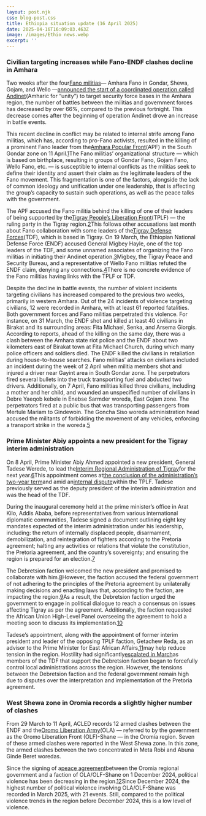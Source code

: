 ```yaml
---
layout: post.njk
css: blog-post.css
title: Ethiopia situation update (16 April 2025)
date: 2025-04-16T16:09:03.463Z
image: /images/Ethio news.webp
excerpt: ''
---
```

<!--StartFragment-->

### **Civilian targeting increases while Fano-ENDF clashes decline in Amhara**

Two weeks after the four[Fano militias](https://epo.acleddata.com/actor-profiles/#1622661145930-ef6e1f53-957f)— Amhara Fano in Gondar, Shewa, Gojam, and Wello —[announced the start of a coordinated operation called Andinet](https://epo.acleddata.com/2025/04/02/ethiopia-situation-update-2-april-2025/#keytrends1)(Amharic for “unity”) to target security force bases in the Amhara region, the number of battles between the militias and government forces has decreased by over 66%, compared to the previous fortnight. This decrease comes after the beginning of operation Andinet drove an increase in battle events.

This recent decline in conflict may be related to internal strife among Fano militias, which has, according to pro-Fano activists, resulted in the killing of a prominent Fano leader from the[Amhara Popular Front](https://epo.acleddata.com/actor-profiles/#1722529435316-da54bc78-558c)(APF) in the South Gondar zone on 11 April.[1](javascript:void(0))The Fano militias’ organizational structure — which is based on birthplace, resulting in groups of Gondar Fano, Gojam Fano, Wello Fano, etc. — is susceptible to internal conflicts as the militias seek to define their identity and assert their claim as the legitimate leaders of the Fano movement. This fragmentation is one of the factors, alongside the lack of common ideology and unification under one leadership, that is affecting the group’s capacity to sustain such operations, as well as the peace talks with the government.

The APF accused the Fano militia behind the killing of one of their leaders of being supported by the[Tigray People’s Liberation Front](https://epo.acleddata.com/actor-profiles/#1622661233120-27df4ed3-a6f5)(TPLF) — the ruling party in the Tigray region.[2](javascript:void(0))This follows other accusations last month about Fano collaboration with some leaders of the[Tigray Defense Forces](https://epo.acleddata.com/actor-profiles/#1622661262372-0084b639-4904)(TDF), which is based in Tigray. On 19 March, the Ethiopian National Defense Force (ENDF) accused General Migbey Hayle, one of the top leaders of the TDF, and some unnamed associates of organizing the Fano militias in initiating their Andinet operation.[3](javascript:void(0))Migbey, the Tigray Peace and Security Bureau, and a representative of Wello Fano militias refuted the ENDF claim, denying any connections.[4](javascript:void(0))There is no concrete evidence of the Fano militias having links with the TPLF or TDF.

Despite the decline in battle events, the number of violent incidents targeting civilians has increased compared to the previous two weeks, primarily in western Amhara. Out of the 24 incidents of violence targeting civilians, 12 were recorded in Amhara, with at least 61 reported fatalities. Both government forces and Fano militias perpetrated this violence. For instance, on 31 March, the ENDF shot and killed at least 40 civilians in Birakat and its surrounding areas: Fita Michael, Senka, and Arsema Giorgis. According to reports, ahead of the killing on the same day, there was a clash between the Amhara state riot police and the ENDF about two kilometers east of Birakat town at Fita Michael Church, during which many police officers and soldiers died. The ENDF killed the civilians in retaliation during house-to-house searches. Fano militias’ attacks on civilians included an incident during the week of 2 April when militia members shot and injured a driver near Gayint area in South Gondar zone. The perpetrators fired several bullets into the truck transporting fuel and abducted two drivers. Additionally, on 7 April, Fano militias killed three civilians, including a mother and her child, and wounded an unspecified number of civilians in Debre Yaeqob kebele in Enebse Sarmder woreda, East Gojam zone. The perpetrators fired at a public bus that was transporting passengers from Mertule Mariam to Gindewoin. The Goncha Siso woreda administration head accused the militants of forbidding the movement of any vehicles, enforcing a transport strike in the woreda.[5](javascript:void(0))

### **Prime Minister Abiy appoints a new president for the Tigray interim administration**

On 8 April, Prime Minister Abiy Ahmed appointed a new president, General Tadese Werede, to lead the[Interim Regional Administration of Tigray](https://epo.acleddata.com/actor-profiles/#1722529216837-b2d395fe-ff4c)for the next year.[6](javascript:void(0))This appointment comes at[the conclusion of the administration’s two-year term](https://epo.acleddata.com/2025/04/02/ethiopia-situation-update-2-april-2025/#keytrends2)and amid an[internal dispute](https://epo.acleddata.com/2024/11/08/two-years-after-the-pretoria-agreement-unrest-still-looms-in-tigray-october-2024/)within the TPLF. Tadese previously served as the deputy president of the interim administration and was the head of the TDF.

During the inaugural ceremony held at the prime minister’s office in Arat Kilo, Addis Ababa, before representatives from various international diplomatic communities, Tadese signed a document outlining eight key mandates expected of the interim administration under his leadership, including: the return of internally displaced people, disarmament, demobilization, and reintegration of fighters according to the Pretoria agreement; halting any activities or relations that violate the constitution, the Pretoria agreement, and the country’s sovereignty; and ensuring the region is prepared for an election.[7](javascript:void(0))

The Debretsion faction welcomed the new president and promised to collaborate with him.[8](javascript:void(0))However, the faction accused the federal government of not adhering to the principles of the Pretoria agreement by unilaterally making decisions and enacting laws that, according to the faction, are impacting the region.[9](javascript:void(0))As a result, the Debretsion faction urged the government to engage in political dialogue to reach a consensus on issues affecting Tigray as per the agreement. Additionally, the faction requested the African Union High-Level Panel overseeing the agreement to hold a meeting soon to discuss its implementation.[10](javascript:void(0))

Tadese’s appointment, along with the appointment of former interim president and leader of the opposing TPLF faction, Getachew Reda, as an advisor to the Prime Minister for East African Affairs,[11](javascript:void(0))may help reduce tension in the region. Hostility had significantly[escalated in March](https://epo.acleddata.com/2025/03/20/ethiopia-situation-update-19-march-2025/#keytrends1)as members of the TDF that support the Debretsion faction began to forcefully control local administrations across the region. However, the tensions between the Debretsion faction and the federal government remain high due to disputes over the interpretation and implementation of the Pretoria agreement.

### **West Shewa zone in Oromia records a slightly higher number of clashes**

From 29 March to 11 April, ACLED records 12 armed clashes between the ENDF and the[Oromo Liberation Army](https://epo.acleddata.com/actor-profiles/#1622661802591-0e52a034-00f0)(OLA) — referred to by the government as the Oromo Liberation Front (OLF)-Shane — in the Oromia region. Seven of these armed clashes were reported in the West Shewa zone. In this zone, the armed clashes between the two concentrated in Meta Robi and Abuna Ginde Beret woredas.

Since the signing of a[peace agreement](https://epo.acleddata.com/2024/12/04/ethiopia-weekly-update-3-december-2024/)between the Oromia regional government and a faction of OLA/OLF-Shane on 1 December 2024, political violence has been decreasing in the region.[12](javascript:void(0))Since December 2024, the highest number of political violence involving OLA/OLF-Shane was recorded in March 2025, with 21 events. Still, compared to the political violence trends in the region before December 2024, this is a low level of violence.
